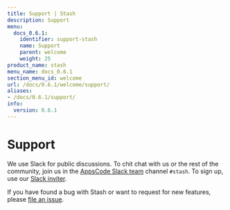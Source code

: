 ```yaml
---
title: Support | Stash
description: Support
menu:
  docs_0.6.1:
    identifier: support-stash
    name: Support
    parent: welcome
    weight: 25
product_name: stash
menu_name: docs_0.6.1
section_menu_id: welcome
url: /docs/0.6.1/welcome/support/
aliases:
- /docs/0.6.1/support/
info:
  version: 0.6.1
---
```


# Support

We use Slack for public discussions. To chit chat with us or the rest of the community, join us in the [AppsCode Slack team](https://appscode.slack.com/messages/C8NCX6N23/details/) channel `#stash`. To sign up, use our [Slack inviter](https://slack.appscode.com/).

If you have found a bug with Stash or want to request for new features, please [file an issue](https://github.com/appscode/stash/issues/new).

